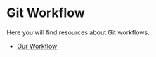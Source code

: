 # Git Workflow

Here you will find resources about Git workflows.

- [Our Workflow](our-workflow.md)